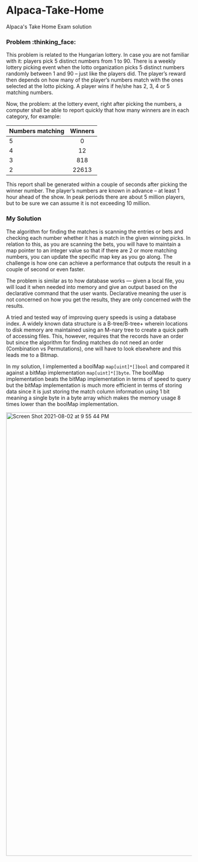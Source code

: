 # Alpaca-Take-Home
Alpaca's Take Home Exam solution

### Problem :thinking_face:
This problem is related to the Hungarian lottery. In case you are not familiar with it: players pick 5 distinct numbers from 1 to 90. There is a weekly lottery picking event when the lotto organization picks 5 distinct numbers randomly between 1 and 90 – just like the players did. The player’s reward then depends on how many of the player’s numbers match with the ones selected at the lotto picking. A player wins if he/she has 2, 3, 4 or 5 matching numbers.

Now, the problem: at the lottery event, right after picking the numbers, a computer shall be able to report quickly that how many winners are in each category, for example:

| Numbers matching | Winners |
| ------------- |:-------------:
| 5             | 0             |
| 4             | 12            |
| 3             | 818           |
| 2             | 22613         |


This report shall be generated within a couple of seconds after picking the winner number. The player’s numbers are known in advance – at least 1 hour ahead of the show. In peak periods there are about 5 million players, but to be sure we can assume it is not exceeding 10 million.

### My Solution

The algorithm for finding the matches is scanning the entries or bets and checking each number whether it has a match in 
the given winning picks. In relation to this, as you are scanning the bets, you will have to maintain a map pointer to an
integer value so that if there are 2 or more matching numbers, you can update the specific map key as you go along. 
The challenge is how one can achieve a performance that outputs the result in a couple of second or even faster.

The problem is similar as to how database works — given a local file, you will load it when needed into memory and give an
output based on the declarative command that the user wants. Declarative meaning the user is not concerned on how you get
the results, they are only concerned _with_ the results. 

A tried and tested way of improving query speeds is using a database index. A widely known data structure is a B-tree/B-tree+
wherein locations to disk memory are maintained using an M-nary tree to create a quick path of accessing files. This, however,
requires that the records have an order but since the algorithm for finding matches do not need an order (Combination vs Permutations),
one will have to look elsewhere and this leads me to a Bitmap. 

In my solution, I implemented a boolMap `map[uint]*[]bool` and compared it against a bitMap implementation `map[uint]*[]byte`.
The boolMap implementation beats the bitMap implementation in terms of speed to query but the bitMap implementation is much more efficient
in terms of storing data since it is just storing the match column information using 1 bit meaning a single byte in a byte array which makes the
memory usage 8 times lower than the boolMap implementation.

<img width="1201" alt="Screen Shot 2021-08-02 at 9 55 44 PM" src="https://user-images.githubusercontent.com/22711718/127876492-252a186a-d63a-482d-b1ba-545d2521545d.png">


